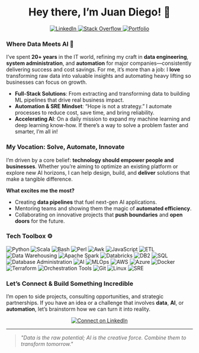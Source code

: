 <h1 align="center" id="klashxx-title">Hey there, I’m Juan Diego! 🚀</h1>

<p align="center">
  <a href="https://www.linkedin.com/in/juandiegogodoy/">
    <img alt="LinkedIn" src="https://img.shields.io/badge/-LinkedIn-0077B5?style=for-the-badge&logo=linkedin&logoColor=white"/>
  </a>
  <a href="https://stackoverflow.com/users/1200821/juan-diego-godoy-robles?tab=profile">
    <img alt="Stack Overflow" src="https://img.shields.io/badge/-Stack%20Overflow-FE7A16?style=for-the-badge&logo=stack-overflow&logoColor=white"/>
  </a>
  <a href="https://klashxx.github.io/">
    <img alt="Portfolio" src="https://img.shields.io/badge/-Portfolio-181717?style=for-the-badge&logo=github&logoColor=white"/>
  </a>
</p>

### Where Data Meets AI 🤖

I’ve spent **20+ years** in the IT world, refining my craft in **data engineering**, **system administration**, and **automation** for major companies—consistently delivering success and cost savings. For me, it’s more than a job: I **love** transforming raw data into valuable insights and automating heavy lifting so businesses can focus on growth.


- **Full-Stack Solutions**: From extracting and transforming data to building ML pipelines that drive real business impact.
- **Automation & SRE Mindset**: “Hope is not a strategy.” I automate processes to reduce cost, save time, and bring reliability.
- **Accelerating AI**: On a daily mission to expand my machine learning and deep learning know-how. If there’s a way to solve a problem faster and smarter, I’m all in!

### My Vocation: Solve, Automate, Innovate

I’m driven by a core belief: **technology should empower people and businesses**. Whether you’re aiming to optimize an existing platform or explore new AI horizons, I can help design, build, and **deliver** solutions that make a tangible difference.

**What excites me the most?**  
- Creating **data pipelines** that fuel next-gen AI applications.  
- Mentoring teams and showing them the magic of **automated efficiency**.  
- Collaborating on innovative projects that **push boundaries** and **open doors** for the future.

### Tech Toolbox ⚙️

<p>
  <!-- Core Languages & Data Engineering -->
  <img alt="Python" src="https://img.shields.io/badge/Python-3776AB?style=for-the-badge&logo=python&logoColor=white" />
  <img alt="Scala" src="https://img.shields.io/badge/Scala-DC322F?style=for-the-badge&logo=scala&logoColor=white" />
  <img alt="Bash" src="https://img.shields.io/badge/Bash-4EAA25?style=for-the-badge&logo=gnu-bash&logoColor=white" />
  <img alt="Perl" src="https://img.shields.io/badge/Perl-39457E?style=for-the-badge&logo=perl&logoColor=white" />
  <img alt="Awk" src="https://img.shields.io/badge/Awk-009900?style=for-the-badge" />
  <img alt="JavaScript" src="https://img.shields.io/badge/JavaScript-F7DF1E?style=for-the-badge&logo=javascript&logoColor=black" />
  
  <!-- Data & Big Data Tools -->
  <img alt="ETL" src="https://img.shields.io/badge/ETL-52343E?style=for-the-badge" />
  <img alt="Data Warehousing" src="https://img.shields.io/badge/Data%20Warehousing-4A86CF?style=for-the-badge" />
  <img alt="Apache Spark" src="https://img.shields.io/badge/Apache%20Spark-E25A1C?style=for-the-badge&logo=apachespark&logoColor=white" />
  <img alt="Databricks" src="https://img.shields.io/badge/Databricks-FF3621?style=for-the-badge&logo=databricks&logoColor=white" />
  <img alt="DB2" src="https://img.shields.io/badge/DB2-054ADA?style=for-the-badge&logo=ibm&logoColor=white" />
  <img alt="SQL" src="https://img.shields.io/badge/SQL-336791?style=for-the-badge&logo=postgresql&logoColor=white" />
  <img alt="Database Administration" src="https://img.shields.io/badge/Database%20Administration-003B57?style=for-the-badge&logoColor=white" />

  <!-- AI & MLOps -->
  <img alt="AI" src="https://img.shields.io/badge/AI-8B008B?style=for-the-badge&logoColor=white" />
  <img alt="MLOps" src="https://img.shields.io/badge/MLOps-2C2D72?style=for-the-badge&logoColor=white" />

  <!-- Cloud / DevOps / Orchestration -->
  <img alt="AWS" src="https://img.shields.io/badge/AWS-232F3E?style=for-the-badge&logo=amazon-aws&logoColor=white" />
  <img alt="Azure" src="https://img.shields.io/badge/Azure-0089D6?style=for-the-badge&logo=microsoft-azure&logoColor=white" />
  <img alt="Docker" src="https://img.shields.io/badge/Docker-2496ED?style=for-the-badge&logo=docker&logoColor=white" />
  <img alt="Terraform" src="https://img.shields.io/badge/Terraform-7B42BC?style=for-the-badge&logo=terraform&logoColor=white" />
  <img alt="Orchestration Tools" src="https://img.shields.io/badge/Orchestration%20Tools-orange?style=for-the-badge" />
  <img alt="Git" src="https://img.shields.io/badge/Git-F05032?style=for-the-badge&logo=git&logoColor=white" />
  
  <!-- System Administration & SRE -->
  <img alt="Linux" src="https://img.shields.io/badge/Linux-FCC624?style=for-the-badge&logo=linux&logoColor=black" />
  <img alt="SRE" src="https://img.shields.io/badge/SRE-4285F4?style=for-the-badge" />
</p>

### Let’s Connect & Build Something Incredible

I’m open to side projects, consulting opportunities, and strategic partnerships. If you have an idea or a challenge that involves **data**, **AI**, or **automation**, let’s brainstorm how we can turn it into reality. 

<p align="center">
  <a href="https://www.linkedin.com/in/juandiegogodoy/">
    <img alt="Connect on LinkedIn" src="https://img.shields.io/badge/-Connect%20on%20LinkedIn-0077B5?style=for-the-badge&logo=linkedin&logoColor=white"/>
  </a>
</p>

---

> _"Data is the raw potential; AI is the creative force. Combine them to transform tomorrow."_  
